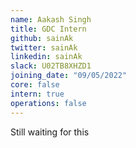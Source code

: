 ```yaml
---
name: Aakash Singh
title: GDC Intern
github: sainAk
twitter: sainAk
linkedin: sainAk
slack: U02TB8XHZD1
joining_date: "09/05/2022"
core: false
intern: true
operations: false
---
```


Still waiting for this    
